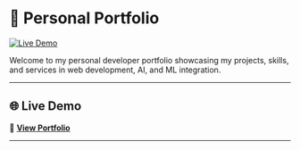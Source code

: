 # 🚀 Personal Portfolio

[![Live Demo](https://img.shields.io/badge/Live-Demo-blue)](https://codsoft-web-development.onrender.com/)

Welcome to my personal developer portfolio showcasing my projects, skills, and services in web development, AI, and ML integration.

---

## 🌐 **Live Demo**

🔗 **[View Portfolio](https://codsoft-web-development.onrender.com/)**

---
